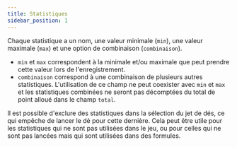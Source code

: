 ```yaml
---
title: Statistiques
sidebar_position: 1
---
```


Chaque statistique a un nom, une valeur minimale (`min`), une valeur maximale (`max`) et une option de combinaison (`combinaison`). 
- `min` et `max` correspondent à la minimale et/ou maximale que peut prendre cette valeur lors de l'enregistrement.
- `combinaison` correspond à une combinaison de plusieurs autres statistiques. L'utilisation de ce champ ne peut coexister avec `min` et `max` et les statistiques combinées ne seront pas décomptées du total de point alloué dans le champ `total`.

Il est possible d'exclure des statistiques dans la sélection du jet de dés, ce qui empêche de lancer le dé pour cette dernière. Cela peut être utile pour les statistiques qui ne sont pas utilisées dans le jeu, ou pour celles qui ne sont pas lancées mais qui sont utilisées dans des formules.